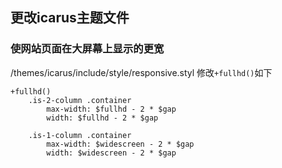 ## 更改icarus主题文件

### 使网站页面在大屏幕上显示的更宽

/themes/icarus/include/style/responsive.styl
修改`+fullhd()`如下

```styl
+fullhd()
    .is-2-column .container
        max-width: $fullhd - 2 * $gap
        width: $fullhd - 2 * $gap

    .is-1-column .container
        max-width: $widescreen - 2 * $gap
        width: $widescreen - 2 * $gap
```
